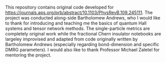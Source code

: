 This repository contains original code developed for https://journals.aps.org/prb/abstract/10.1103/PhysRevB.109.245111. The project was conducted along-side Bartholomew Andrews, who I would like to thank for introducing and teaching me the basics of quantum Hall systems and tensor network methods. The single-particle metrics are completely original work while the fractional Chern insulator notebooks are largeley improvised and adapted from code originally written by Bartholomew Andrews (especially regarding bond-dimension and specific DMRG parameters). I would also like to thank Professor Michael Zaletel for mentoring the project.
